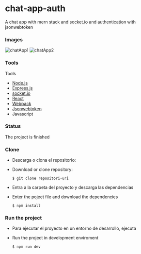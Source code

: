 # chat-app-auth

A chat app with mern stack and socket.io and authentication with jsonwebtoken

### Images

![chatApp1](https://user-images.githubusercontent.com/53627060/143077704-e621c240-c983-4a4a-b396-09a07a3696ed.png)
![chatApp2](https://user-images.githubusercontent.com/53627060/143077707-f855b9f2-b9c4-417c-b705-e8900a1c02e5.png)

### Tools

Tools

- [Node.js](https://nodejs.org/es/)
- [Express.js](https://expressjs.com/es/)
- [socket.io](https://socket.io/)
- [React](https://reactjs.org/)
- [Webpack](https://webpack.js.org/)
- [Jsonwebtoken](https://jwt.io/)
- Javascript

### Status

The project is finished

### Clone

- Descarga o clona el repositorio:
- Download or clone repository:

  `$ git clone repositori-uri`

- Entra a la carpeta del proyecto y descarga las dependencias
- Enter the poject file and download the dependencies

  `$ npm install`

### Run the project

- Para ejecutar el proyecto en un entorno de desarrollo, ejecuta
- Run the project in development enviroment

  `$ npm run dev`
